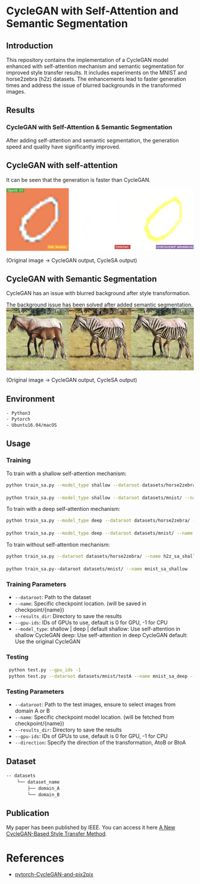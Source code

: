 # CycleGAN with Self-Attention and Semantic Segmentation



## Introduction
This repository contains the implementation of a CycleGAN model enhanced with self-attention mechanism and semantic segmentation for improved style transfer results. It includes experiments on the MNIST and horse2zebra (h2z) datasets. The enhancements lead to faster generation times and address the issue of blurred backgrounds in the transformed images.






## Results

### CycleGAN with Self-Attention & Semantic Segmentation
After adding self-attention and semantic segmentation, the generation speed and quality have significantly improved.


## CycleGAN with self-attention
It can be seen that the generation is faster than CycleGAN.

<img src='images/1.png' width='600' title=''>

(Original image -> CycleGAN output, CycleSA output)


## CycleGAN with Semantic Segmentation

  CycleGAN has an issue with blurred background after style transformation.
  <img src='images/horse2zebra.gif' width='600' title=''>

  The background issue has been solved after added semantic segmentation.
 <img src='images/n02381460_1920_real.png' width='600' title=''>

 (Original image -> CycleGAN output, CycleSA output)

## Environment
    - Python3
    - Pytorch
    - Ubuntu16.04/macOS

## Usage

### Training
To train with a shallow self-attention mechanism:

```bash
python train_sa.py --model_type shallow --dataroot datasets/horse2zebra/ --name h2z_sa_shallow

python train_sa.py --model_type shallow --dataroot datasets/mnist/ --name mnist_sa_shallow
```

To train with a deep self-attention mechanism:
```bash
python train_sa.py --model_type deep --dataroot datasets/horse2zebra/ --name h2z_sa_deep --gpu 0

python train_sa.py --model_type deep --dataroot datasets/mnist/ --name h2z_sa_deep
```

To train without self-attention mechanism:
```bash
python train_sa.py --dataroot datasets/horse2zebra/ --name h2z_sa_shallow

python train_sa.py--dataroot datasets/mnist/ --name mnist_sa_shallow
```

### Training Parameters
- `--dataroot`: Path to the dataset
- `--name`: Specific checkpoint location. (will be saved in checkpoint/{name})
- `--results_dir`: Directory to save the results
- `--gpu-ids`: IDs of GPUs to use, default is 0 for GPU, -1 for CPU
- `--model_type`: shallow | deep | default
       shallow: Use self-attention in shallow CycleGAN
       deep: Use self-attention in deep CycleGAN
       default: Use the original CycleGAN


### Testing
```bash
 python test.py --gpu_ids -1
 python test.py --dataroot datasets/mnist/testA --name mnist_sa_deep --results_dir output/mnist/sa_shallow --direction AtoB
```

### Testing Parameters
- `--dataroot`: Path to the test images, ensure to select images from domain A or B
- `--name`: Specific checkpoint model location. (will be fetched from checkpoint/{name})
- `--results_dir`: Directory to save the results
- `--gpu-ids`: IDs of GPUs to use, default is 0 for GPU, -1 for CPU
- `--direction`: Specify the direction of the transformation, AtoB or BtoA


## Dataset
```bash
-- datasets
    └── dataset_name
        ├── domain_A
        └── domain_B
```

## Publication
My paper has been published by IEEE. You can access it here [A New CycleGAN-Based Style Transfer Method](https://ieeexplore.ieee.org/document/10361163).


# References
  - [pytorch-CycleGAN-and-pix2pix](https://github.com/junyanz/pytorch-CycleGAN-and-pix2pix)






